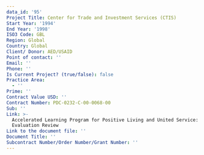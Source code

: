 ```yaml
---
data_id: '95'
Project Title: Center for Trade and Investment Services (CTIS)
Start Year: '1994'
End Year: '1998'
ISO3 Code: GBL
Region: Global
Country: Global
Client/ Donor: AED/USAID
Point of contact: ''
Email: ''
Phone: ''
Is Current Project? (true/false): false
Practice Area:
  - ''
Prime: ''
Contract Value USD: ''
Contract Number: PDC-0232-C-00-0068-00
Sub: ''
Link: >-
  Accelerated Learning Program for Positive Living and United Service: Mid Term
  Evaluation Review
Link to the document file: ''
Document Title: ''
Subcontract Number/Order Number/Grant Number: ''
---
```



